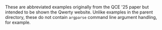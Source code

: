 These are abbreviated examples originally from the QCE '25 paper but intended
to be shown the Qwerty website. Unlike examples in the parent directory, these
do not contain `argparse` command line argument handling, for example.
